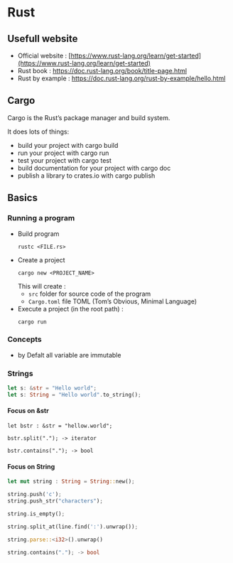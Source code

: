 # Rust 

## Usefull website 

 - Official website : [https://www.rust-lang.org/learn/get-started](https://www.rust-lang.org/learn/get-started)
 - Rust book : https://doc.rust-lang.org/book/title-page.html
 - Rust by example : https://doc.rust-lang.org/rust-by-example/hello.html

## Cargo

Cargo is the Rust’s package manager and build system.

It does lots of things:
- build your project with cargo build
- run your project with cargo run
- test your project with cargo test
- build documentation for your project with cargo doc
- publish a library to crates.io with cargo publish


## Basics

### Running a program
- Build program
    ```
    rustc <FILE.rs>
    ```
- Create a project
    ```
    cargo new <PROJECT_NAME>
    ```
    This will create :
    - `src` folder for source code of the program
    - `Cargo.toml` file TOML (Tom’s Obvious, Minimal Language)
- Execute a project (in the root path) :
    ```
    cargo run
    ```

### Concepts

- by Defalt all variable are immutable

### Strings

```rust
let s: &str = "Hello world";
let s: String = "Hello world".to_string();
```

#### Focus on &str

```
let bstr : &str = "hellow.world";

bstr.split("."); -> iterator

bstr.contains("."); -> bool
```

#### Focus on String
```rust
let mut string : String = String::new();

string.push('c');
string.push_str("characters");

string.is_empty();

string.split_at(line.find(':').unwrap());

string.parse::<i32>().unwrap()

string.contains("."); -> bool
```

